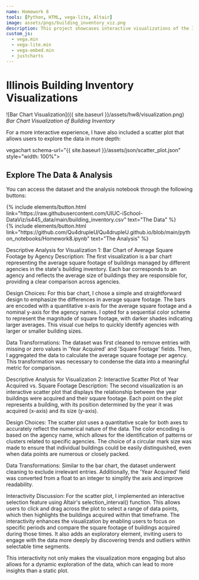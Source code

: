```yaml
---
name: Homework 8
tools: [Python, HTML, vega-lite, Altair]
image: assets/pngs/building_inventory_viz.png
description: This project showcases interactive visualizations of the Illinois Building Inventory using vega-lite and Altair.
custom_js:
  - vega.min
  - vega-lite.min
  - vega-embed.min
  - justcharts
---
```


# Illinois Building Inventory Visualizations

![Bar Chart Visualization]({{ site.baseurl }}/assets/hw8/visualization.png)
*Bar Chart Visualization of Building Inventory*

For a more interactive experience, I have also included a scatter plot that allows users to explore the data in more depth:

vegachart schema-url="{{ site.baseurl }}/assets/json/scatter_plot.json" style="width: 100%"></vegachart>

## Explore The Data & Analysis

You can access the dataset and the analysis notebook through the following buttons:

<!-- Button for the dataset -->
<div class="left">
{% include elements/button.html link="https://raw.githubusercontent.com/UIUC-iSchool-DataViz/is445_data/main/building_inventory.csv" text="The Data" %}
</div>

<!-- Button for the Jupyter notebook -->
<div class="right">
{% include elements/button.html link="https://github.com/Qu4drupleU/Qu4drupleU.github.io/blob/main/python_notebooks/Homework8.ipynb" text="The Analysis" %}
</div>

<!-- these buttons are created using a combination of HTML and Liquid templating language -->


Descriptive Analysis for Visualization 1: Bar Chart of Average Square Footage by Agency
Description: The first visualization is a bar chart representing the average square footage of buildings managed by different agencies in the state's building inventory. Each bar corresponds to an agency and reflects the average size of buildings they are responsible for, providing a clear comparison across agencies.

Design Choices: For this bar chart, I chose a simple and straightforward design to emphasize the differences in average square footage. The bars are encoded with a quantitative x-axis for the average square footage and a nominal y-axis for the agency names. I opted for a sequential color scheme to represent the magnitude of square footage, with darker shades indicating larger averages. This visual cue helps to quickly identify agencies with larger or smaller building sizes.

Data Transformations: The dataset was first cleaned to remove entries with missing or zero values in 'Year Acquired' and 'Square Footage' fields. Then, I aggregated the data to calculate the average square footage per agency. This transformation was necessary to condense the data into a meaningful metric for comparison.

Descriptive Analysis for Visualization 2: Interactive Scatter Plot of Year Acquired vs. Square Footage
Description: The second visualization is an interactive scatter plot that displays the relationship between the year buildings were acquired and their square footage. Each point on the plot represents a building, with its position determined by the year it was acquired (x-axis) and its size (y-axis).

Design Choices: The scatter plot uses a quantitative scale for both axes to accurately reflect the numerical nature of the data. The color encoding is based on the agency name, which allows for the identification of patterns or clusters related to specific agencies. The choice of a circular mark size was made to ensure that individual buildings could be easily distinguished, even when data points are numerous or closely packed.

Data Transformations: Similar to the bar chart, the dataset underwent cleaning to exclude irrelevant entries. Additionally, the 'Year Acquired' field was converted from a float to an integer to simplify the axis and improve readability.

Interactivity Discussion: For the scatter plot, I implemented an interactive selection feature using Altair's selection_interval() function. This allows users to click and drag across the plot to select a range of data points, which then highlights the buildings acquired within that timeframe. The interactivity enhances the visualization by enabling users to focus on specific periods and compare the square footage of buildings acquired during those times. It also adds an exploratory element, inviting users to engage with the data more deeply by discovering trends and outliers within selectable time segments.

This interactivity not only makes the visualization more engaging but also allows for a dynamic exploration of the data, which can lead to more insights than a static plot.